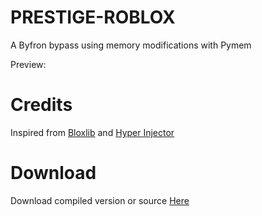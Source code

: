 # PRESTIGE-ROBLOX
A Byfron bypass using memory modifications with Pymem

Preview:
[]()

# Credits
Inspired from [Bloxlib](https://github.com/ElCapor/bloxlib) and [Hyper Injector](https://github.com/justDarian/hyperinjector)

# Download
Download compiled version or source [Here](https://github.com/Riz-ve/Prestige-Roblox/releases/tag/Prestige)
